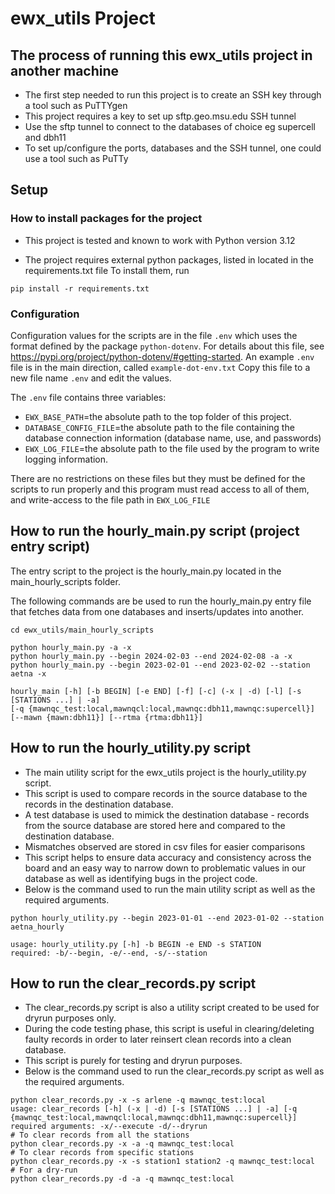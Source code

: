 # ewx_utils Project

## The process of running this ewx_utils project in another machine

- The first step needed to run this project is to create an SSH key through a tool such as PuTTYgen
- This project requires a key to set up sftp.geo.msu.edu SSH tunnel
- Use the sftp tunnel to connect to the databases of choice eg supercell and dbh11
- To set up/configure the ports, databases and the SSH tunnel, one could use a tool such as PuTTy

## Setup

### How to install packages for the project
- This project is tested and known to work with Python version 3.12

- The project requires external python packages, listed in located in the requirements.txt file
   To install them, run 

```
pip install -r requirements.txt
```

### Configuration

Configuration values for the scripts are in the file `.env` which uses the 
format defined by the package `python-dotenv`.  For details about this file, 
see https://pypi.org/project/python-dotenv/#getting-started.    An example `.env`
file is in the main direction, called `example-dot-env.txt`   Copy this file to 
a new file name `.env` and edit the values.   

The `.env` file contains three variables: 

- `EWX_BASE_PATH`=the absolute path to the top folder of this project. 
- `DATABASE_CONFIG_FILE`=the absolute path to the file containing the database 
   connection information (database name, use, and passwords)
- `EWX_LOG_FILE`=the absolute path to the file used by the program to write 
   logging information.   

There are no restrictions on these files but they must be defined for the 
scripts to run properly and this program must read access to all of them, 
and write-access to the file path in `EWX_LOG_FILE`

## How to run the hourly_main.py script (project entry script)

The entry script to the project is the hourly_main.py located in the main_hourly_scripts folder.

The following commands are be used to run the hourly_main.py entry file that fetches data from one databases and inserts/updates into another.


```
cd ewx_utils/main_hourly_scripts

python hourly_main.py -a -x
python hourly_main.py --begin 2024-02-03 --end 2024-02-08 -a -x
python hourly_main.py --begin 2023-02-01 --end 2023-02-02 --station aetna -x

hourly_main [-h] [-b BEGIN] [-e END] [-f] [-c] (-x | -d) [-l] [-s [STATIONS ...] | -a]
[-q {mawnqc_test:local,mawnqcl:local,mawnqc:dbh11,mawnqc:supercell}] [--mawn {mawn:dbh11}] [--rtma {rtma:dbh11}]
```

## How to run the hourly_utility.py script
- The main utility script for the ewx_utils project is the hourly_utility.py script.
- This script is used to compare records in the source database to the records in the destination database.
- A test database is used to mimick the destination database - records from the source database are stored here and compared to the destination database.
- Mismatches observed are stored in csv files for easier comparisons
- This script helps to ensure data accuracy and consistency across the board and an easy way to narrow down to problematic values in our database as well as identifying bugs in the project code.
- Below is the command used to run the main utility script as well as the required arguments.

```
python hourly_utility.py --begin 2023-01-01 --end 2023-01-02 --station aetna_hourly

usage: hourly_utility.py [-h] -b BEGIN -e END -s STATION
required: -b/--begin, -e/--end, -s/--station
```

## How to run the clear_records.py script
- The clear_records.py script is also a utility script created to be used for dryrun purposes only.
- During the code testing phase, this script is useful in clearing/deleting faulty records in order to later reinsert clean records into a clean database.
- This script is purely for testing and dryrun purposes.
- Below is the command used to run the clear_records.py script as well as the required arguments.

```
python clear_records.py -x -s arlene -q mawnqc_test:local
usage: clear_records [-h] (-x | -d) [-s [STATIONS ...] | -a] [-q {mawnqc_test:local,mawnqcl:local,mawnqc:dbh11,mawnqc:supercell}]
required arguments: -x/--execute -d/--dryrun
# To clear records from all the stations
python clear_records.py -x -a -q mawnqc_test:local
# To clear records from specific stations
python clear_records.py -x -s station1 station2 -q mawnqc_test:local
# For a dry-run
python clear_records.py -d -a -q mawnqc_test:local
```





